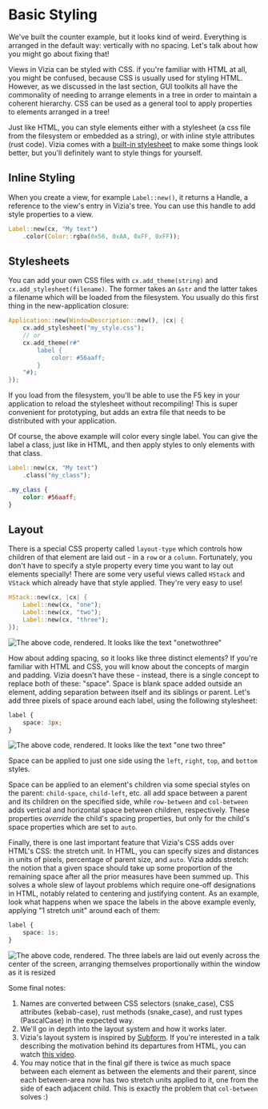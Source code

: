 # Basic Styling

We've built the counter example, but it looks kind of weird.
Everything is arranged in the default way: vertically with no spacing.
Let's talk about how you might go about fixing that!

Views in Vizia can be styled with CSS.
if you're familiar with HTML at all, you might be confused, because CSS is usually used for styling HTML.
However, as we discussed in the last section, GUI toolkits all have the commonality of needing to arrange elements in a tree in order to maintain a coherent hierarchy.
CSS can be used as a general tool to apply properties to elements arranged in a tree!

Just like HTML, you can style elements either with a stylesheet (a css file from the filesystem or embedded as a string), or with inline style attributes (rust code).
Vizia comes with a [built-in stylesheet](https://github.com/vizia/vizia/blob/main/core/src/default_theme.css) to make some things look better, but you'll definitely want to style things for yourself.

## Inline Styling

When you create a view, for example `Label::new()`, it returns a Handle, a reference to the view's entry in Vizia's tree.
You can use this handle to add style properties to a view.

```rust
Label::new(cx, "My text")
	.color(Color::rgba(0x56, 0xAA, 0xFF, 0xFF));
```

## Stylesheets

You can add your own CSS files with `cx.add_theme(string)` and `cx.add_stylesheet(filename)`.
The former takes an `&str` and the latter takes a filename which will be loaded from the filesystem.
You usually do this first thing in the new-application closure:

```rust
Application::new(WindowDescription::new(), |cx| {
	cx.add_stylesheet("my_style.css");
	// or
	cx.add_theme(r#"
		label {
			color: #56aaff;
		}
	"#);
});
```

If you load from the filesystem, you'll be able to use the F5 key in your application to reload the stylesheet without recompiling!
This is super convenient for prototyping, but adds an extra file that needs to be distributed with your application.

Of course, the above example will color every single label.
You can give the label a class, just like in HTML, and then apply styles to only elements with that class.

```rust
Label::new(cx, "My text")
	.class("my_class");
```

```css
.my_class {
	color: #56aaff;
}
```

## Layout

There is a special CSS property called `layout-type` which controls how children of that element are laid out - in a `row` or a `column`.
Fortunately, you don't have to specify a style property every time you want to lay out elements specially!
There are some very useful views called `HStack` and `VStack` which already have that style applied.
They're very easy to use!

```rust
HStack::new(cx, |cx| {
	Label::new(cx, "one");
	Label::new(cx, "two");
	Label::new(cx, "three");
});
```

![The above code, rendered. It looks like the text "onetwothree"](/docs_img/hstack-1.png)

How about adding spacing, so it looks like three distinct elements?
If you're familiar with HTML and CSS, you will know about the concepts of margin and padding.
Vizia doesn't have these - instead, there is a single concept to replace both of these: "space".
Space is blank space added outside an element, adding separation between itself and its siblings or parent.
Let's add three pixels of space around each label, using the following stylesheet:

```css
label {
	space: 3px;
}
```

![The above code, rendered. It looks like the text "one two three"](/docs_img/hstack-2.png)

Space can be applied to just one side using the `left`, `right`, `top`, and `bottom` styles.

Space can be applied to an element's children via some special styles on the parent: `child-space`, `child-left`, etc. all add space between a parent and its children on the specified side, while `row-between` and `col-between` adds vertical and horizontal space between children, respectively.
These properties _override_ the child's spacing properties, but only for the child's space properties which are set to `auto`.

Finally, there is one last important feature that Vizia's CSS adds over HTML's CSS: the stretch unit.
In HTML, you can specify sizes and distances in units of pixels, percentage of parent size, and `auto`.
Vizia adds stretch: the notion that a given space should take up some proportion of the remaining space after all the prior measures have been summed up.
This solves a whole slew of layout problems which require one-off designations in HTML, notably related to centering and justifying content.
As an example, look what happens when we space the labels in the above example evenly, applying "1 stretch unit" around each of them:

```css
label {
	space: 1s;
}
```

![The above code, rendered. The three labels are laid out evenly across the center of the screen, arranging themselves proportionally within the window as it is resized](/docs_img/hstack-3.gif)

Some final notes:

1. Names are converted between CSS selectors (snake_case), CSS attributes (kebab-case), rust methods (snake_case), and rust types (PascalCase) in the expected way.
2. We'll go in depth into the layout system and how it works later.
3. Vizia's layout system is inspired by [Subform](https://subformapp.com/). If you're interested in a talk describing the motivation behind its departures from HTML, you can watch [this video](https://www.deconstructconf.com/2017/kevin-lynagh-choosing-features).
4. You may notice that in the final gif there is twice as much space between each element as between the elements and their parent, since each between-area now has two stretch units applied to it, one from the side of each adjacent child. This is exactly the problem that `col-between` solves :)
